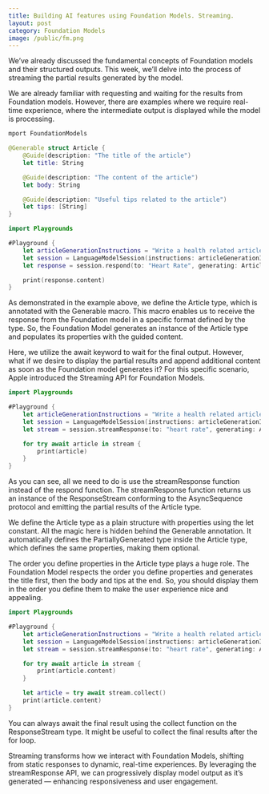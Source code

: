 ```yaml
---
title: Building AI features using Foundation Models. Streaming.
layout: post
category: Foundation Models
image: /public/fm.png
---
```


We’ve already discussed the fundamental concepts of Foundation models and their structured outputs. This week, we’ll delve into the process of streaming the partial results generated by the model.

We are already familiar with requesting and waiting for the results from Foundation models. However, there are examples where we require real-time experience, where the intermediate output is displayed while the model is processing.

```swift
mport FoundationModels

@Generable struct Article {
    @Guide(description: "The title of the article")
    let title: String

    @Guide(description: "The content of the article")
    let body: String

    @Guide(description: "Useful tips related to the article")
    let tips: [String]
}

import Playgrounds

#Playground {
    let articleGenerationInstructions = "Write a health related article."
    let session = LanguageModelSession(instructions: articleGenerationInstructions)
    let response = session.respond(to: "Heart Rate", generating: Article.self)

    print(response.content)
}
```

As demonstrated in the example above, we define the Article type, which is annotated with the Generable macro. This macro enables us to receive the response from the Foundation model in a specific format defined by the type. So, the Foundation Model generates an instance of the Article type and populates its properties with the guided content.

Here, we utilize the await keyword to wait for the final output. However, what if we desire to display the partial results and append additional content as soon as the Foundation model generates it? For this specific scenario, Apple introduced the Streaming API for Foundation Models.

```swift
import Playgrounds

#Playground {
    let articleGenerationInstructions = "Write a health related article."
    let session = LanguageModelSession(instructions: articleGenerationInstructions)
    let stream = session.streamResponse(to: "heart rate", generating: Article.self)

    for try await article in stream {
        print(article)
    }
}
```

As you can see, all we need to do is use the streamResponse function instead of the respond function. The streamResponse function returns us an instance of the ResponseStream conforming to the AsyncSequence protocol and emitting the partial results of the Article type.

We define the Article type as a plain structure with properties using the let constant. All the magic here is hidden behind the Generable annotation. It automatically defines the PartiallyGenerated type inside the Article type, which defines the same properties, making them optional.

The order you define properties in the Article type plays a huge role. The Foundation Model respects the order you define properties and generates the title first, then the body and tips at the end. So, you should display them in the order you define them to make the user experience nice and appealing.

```swift
import Playgrounds

#Playground {
    let articleGenerationInstructions = "Write a health related article."
    let session = LanguageModelSession(instructions: articleGenerationInstructions)
    let stream = session.streamResponse(to: "heart rate", generating: Article.self)

    for try await article in stream {
        print(article.content)
    }

    let article = try await stream.collect()
    print(article.content)
}
```

You can always await the final result using the collect function on the ResponseStream type. It might be useful to collect the final results after the for loop.

Streaming transforms how we interact with Foundation Models, shifting from static responses to dynamic, real-time experiences. By leveraging the streamResponse API, we can progressively display model output as it’s generated — enhancing responsiveness and user engagement. 
